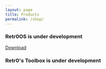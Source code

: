 ```yaml
---
layout: page
title: Products
permalink: /shop/
---
```


<h3>Retr0OS is under development</h3>
<p>
  <a href="{{ site.baseurl }}/retr0OS/" class="view-posts-button">Download</a>
</p>

<h3>Retr0's Toolbox is under development</h3>
